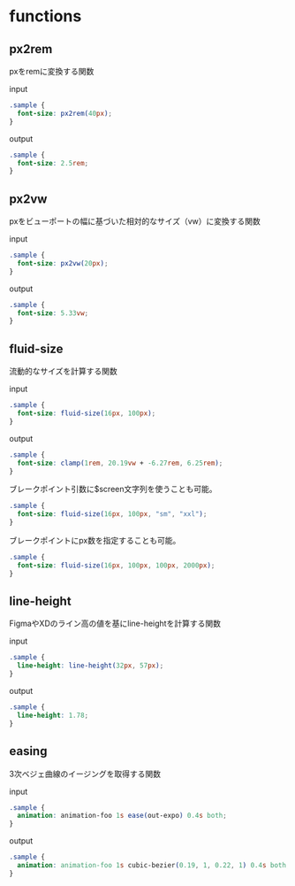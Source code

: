 # functions

## px2rem

pxをremに変換する関数

input

```scss
.sample {
  font-size: px2rem(40px);
}
```

output

```css
.sample {
  font-size: 2.5rem;
}
```

## px2vw

pxをビューポートの幅に基づいた相対的なサイズ（vw）に変換する関数

input

```scss
.sample {
  font-size: px2vw(20px);
}
```

output

```css
.sample {
  font-size: 5.33vw;
}
```

## fluid-size

流動的なサイズを計算する関数

input

```scss
.sample {
  font-size: fluid-size(16px, 100px);
}
```

output

```css
.sample {
  font-size: clamp(1rem, 20.19vw + -6.27rem, 6.25rem);
}
```

ブレークポイント引数に$screen文字列を使うことも可能。

```scss
.sample {
  font-size: fluid-size(16px, 100px, "sm", "xxl");
}
```

ブレークポイントにpx数を指定することも可能。

```scss
.sample {
  font-size: fluid-size(16px, 100px, 100px, 2000px);
}
```

## line-height

FigmaやXDのライン高の値を基にline-heightを計算する関数

input

```scss
.sample {
  line-height: line-height(32px, 57px);
}
```

output

```css
.sample {
  line-height: 1.78;
}
```

## easing

3次ベジェ曲線のイージングを取得する関数

input

```scss
.sample {
  animation: animation-foo 1s ease(out-expo) 0.4s both;
}
```

output

```css
.sample {
  animation: animation-foo 1s cubic-bezier(0.19, 1, 0.22, 1) 0.4s both;
}
```
